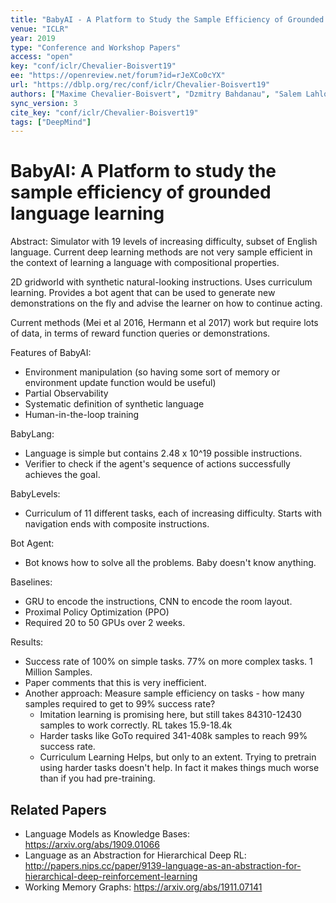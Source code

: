 ```yaml
---
title: "BabyAI - A Platform to Study the Sample Efficiency of Grounded Language Learning."
venue: "ICLR"
year: 2019
type: "Conference and Workshop Papers"
access: "open"
key: "conf/iclr/Chevalier-Boisvert19"
ee: "https://openreview.net/forum?id=rJeXCo0cYX"
url: "https://dblp.org/rec/conf/iclr/Chevalier-Boisvert19"
authors: ["Maxime Chevalier-Boisvert", "Dzmitry Bahdanau", "Salem Lahlou", "Lucas Willems", "Chitwan Saharia", "Thien Huu Nguyen", "Yoshua Bengio"]
sync_version: 3
cite_key: "conf/iclr/Chevalier-Boisvert19"
tags: ["DeepMind"]
---
```

# BabyAI: A Platform to study the sample efficiency of grounded language learning

Abstract: Simulator with 19 levels of increasing difficulty, subset of English language.
Current deep learning methods are not very sample efficient in the context of learning a language
with compositional properties.

2D gridworld with synthetic natural-looking instructions. Uses curriculum learning. Provides
a bot agent that can be used to generate new demonstrations on the fly and advise the learner on
how to continue acting.

Current methods (Mei et al 2016, Hermann et al 2017) work but require lots of data, in terms of reward
function queries or demonstrations.

Features of BabyAI:
 - Environment manipulation (so having some sort of memory or environment update function would be useful)
 - Partial Observability
 - Systematic definition of synthetic language
 - Human-in-the-loop training


BabyLang:
 - Language is simple but contains 2.48 x 10^19 possible instructions.
 - Verifier to check if the agent's sequence of actions successfully achieves the goal.

BabyLevels:
 - Curriculum of 11 different tasks, each of increasing difficulty. Starts with navigation
   ends with composite instructions.

Bot Agent:
 - Bot knows how to solve all the problems. Baby doesn't know anything.


Baselines:
 - GRU to encode the instructions, CNN to encode the room layout.
 - Proximal Policy Optimization (PPO)
 - Required 20 to 50 GPUs over 2 weeks.

Results:
 - Success rate of 100% on simple tasks. 77% on more complex tasks. 1 Million Samples.
 - Paper comments that this is very inefficient.
 - Another approach: Measure sample efficiency on tasks - how many samples required to get to 99% success rate?
   - Imitation learning is promising here, but still takes 84310-12430 samples to work correctly. RL takes 15.9-18.4k
   - Harder tasks like GoTo required 341-408k samples to reach 99% success rate.
   - Curriculum Learning Helps, but only to an extent. Trying to pretrain using harder tasks doesn't help.
     In fact it makes things much worse than if you had pre-training.

## Related Papers

 - Language Models as Knowledge Bases: https://arxiv.org/abs/1909.01066
 - Language as an Abstraction for Hierarchical Deep RL: http://papers.nips.cc/paper/9139-language-as-an-abstraction-for-hierarchical-deep-reinforcement-learning
 - Working Memory Graphs: https://arxiv.org/abs/1911.07141